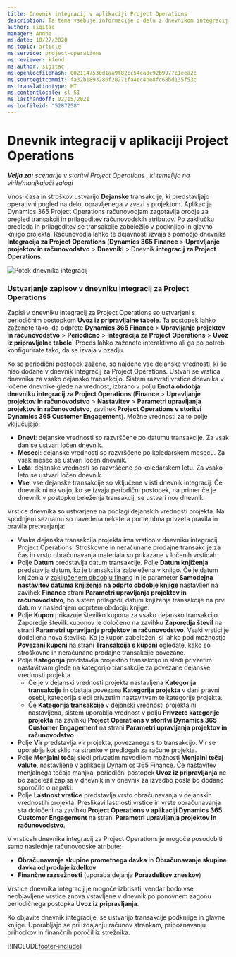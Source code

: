 ```yaml
---
title: Dnevnik integracij v aplikaciji Project Operations
description: Ta tema vsebuje informacije o delu z dnevnikom integracij v aplikaciji Project Operations.
author: sigitac
manager: Annbe
ms.date: 10/27/2020
ms.topic: article
ms.service: project-operations
ms.reviewer: kfend
ms.author: sigitac
ms.openlocfilehash: 0021147530d1aa9f82cc54ca8c92b9977c1eea2c
ms.sourcegitcommit: fa32b1893286f20271fa4ec4be8fc68bd135f53c
ms.translationtype: HT
ms.contentlocale: sl-SI
ms.lasthandoff: 02/15/2021
ms.locfileid: "5287258"
---
```

# <a name="integration-journal-in-project-operations"></a>Dnevnik integracij v aplikaciji Project Operations

_**Velja za:** scenarije v storitvi Project Operations , ki temeljijo na virih/manjkajoči zalogi_

Vnosi časa in stroškov ustvarijo **Dejanske** transakcije, ki predstavljajo operativni pogled na delo, opravljenega v zvezi s projektom. Aplikacija Dynamics 365 Project Operations računovodjam zagotavlja orodje za pregled transakcij in prilagoditev računovodskih atributov. Po zaključku pregleda in prilagoditev se transakcije zabeležijo v podknjigo in glavno knjigo projekta. Računovodja lahko te dejavnosti izvaja s pomočjo dnevnika **Integracija za Project Operations** (**Dynamics 365 Finance** > **Upravljanje projektov in računovodstvo** > **Dnevniki** >  Dnevnik **integracij za Project Operations**.

![Potek dnevnika integracij](./media/IntegrationJournal.png)

### <a name="create-records-in-the-project-operations-integration-journal"></a>Ustvarjanje zapisov v dnevniku integracij za Project Operations

Zapisi v dnevniku integracij za Project Operations so ustvarjeni s periodičnim postopkom **Uvoz iz pripravljalne tabele**. Ta postopek lahko zaženete tako, da odprete **Dynamics 365 Finance** > **Upravljanje projektov in računovodstvo** > **Periodično** > **Integracija za Project Operations** > **Uvoz iz pripravljalne tabele**. Proces lahko zaženete interaktivno ali ga po potrebi konfigurirate tako, da se izvaja v ozadju.

Ko se periodični postopek zažene, so najdene vse dejanske vrednosti, ki še niso dodane v dnevnik integracij za Project Operations. Ustvari se vrstica dnevnika za vsako dejansko transakcijo.
Sistem razvrsti vrstice dnevnika v ločene dnevnike glede na vrednost, izbrano v polju **Enota obdobja dnevniku integracij za Project Operations** (**Finance** > **Upravljanje projektov in računovodstvo** > **Nastavitev** > **Parametri upravljanja projektov in računovodstvo**, zavihek **Project Operations v storitvi Dynamics 365 Customer Engagement**). Možne vrednosti za to polje vključujejo:

  - **Dnevi**: dejanske vrednosti so razvrščene po datumu transakcije. Za vsak dan se ustvari ločen dnevnik.
  - **Meseci**: dejanske vrednosti so razvrščene po koledarskem mesecu. Za vsak mesec se ustvari ločen dnevnik.
  - **Leta**: dejanske vrednosti so razvrščene po koledarskem letu. Za vsako leto se ustvari ločen dnevnik.
  - **Vse**: vse dejanske transakcije so vključene v isti dnevnik integracij. Če dnevnik ni na voljo, ko se izvaja periodični postopek, na primer če je dnevnik v postopku beleženja transakcij, se ustvari nov dnevnik.

Vrstice dnevnika so ustvarjene na podlagi dejanskih vrednosti projekta. Na spodnjem seznamu so navedena nekatera pomembna privzeta pravila in pravila pretvarjanja:

  - Vsaka dejanska transakcija projekta ima vrstico v dnevniku integracij Project Operations. Stroškovne in neračunane prodajne transakcije za čas in vrsto obračunavanja materiala so prikazane v ločenih vrsticah.
  - Polje **Datum** predstavlja datum transakcije. Polje **Datum knjiženja** predstavlja datum, ko je transakcija zabeležena v knjigo. Če je datum knjiženja v [zaključenem obdobju financ](https://docs.microsoft.com/dynamics365/finance/general-ledger/close-general-ledger-at-period-end) in je parameter **Samodejna nastavitev datuma knjiženja na odprto obdobje knjige** nastavljen na zavihek **Finance** strani **Parametri upravljanja projektov in računovodstvo**, bo sistem prilagodil datum knjiženja transakcije na prvi datum v naslednjem odprtem obdobju knjige.
  - Polje **Kupon** prikazuje številko kupona za vsako dejansko transakcijo. Zaporedje številk kuponov je določeno na zavihku **Zaporedja števil** na strani **Parametri upravljanja projektov in računovodstvo**. Vsaki vrstici je dodeljena nova številka. Ko je kupon zabeležen, si lahko pod možnostjo **Povezani kuponi** na strani **Transakcija s kuponi** ogledate, kako so stroškovne in neračunane prodajne transakcije povezane.
  - Polje **Kategorija** predstavlja projektno transakcijo in sledi privzetim nastavitvam glede na kategorijo transakcije za povezane dejanske vrednosti projekta.
    - Če je v dejanski vrednosti projekta nastavljena **Kategorija transakcije** in obstaja povezana **Kategorija projekta** v dani pravni osebi, kategorija sledi privzetim nastavitvam te kategorije projekta.
    - Če **Kategorija transakcije** v dejanski vrednosti projekta ni nastavljena, sistem uporablja vrednost v polju **Privzete kategorije projekta** na zavihku **Project Operations v storitvi Dynamics 365 Customer Engagement** na strani **Parametri upravljanja projektov in računovodstvo**.
  - Polje **Vir** predstavlja vir projekta, povezanega s to transakcijo. Vir se uporablja kot sklic na stranke v predlogah za račune projekta.
  - Polje **Menjalni tečaj** sledi privzetim navodilom možnosti **Menjalni tečaj valute**, nastavljene v aplikaciji Dynamics 365 Finance. Če nastavitev menjalnega tečaja manjka, periodični postopek **Uvoz iz pripravljanja** ne bo zabeležil zapisa v dnevnik in v dnevnik za izvedbo posla bo dodano sporočilo o napaki.
  - Polje **Lastnost vrstice** predstavlja vrsto obračunavanja v dejanskih vrednostih projekta. Preslikavi lastnosti vrstice in vrste obračunavanja sta določeni na zavihku **Project Operations v aplikaciji Dynamics 365 Customer Engagement** na strani **Parametri upravljanja projektov in računovodstvo**.

V vrsticah dnevnika integracij za Project Operations je mogoče posodobiti samo naslednje računovodske atribute:

- **Obračunavanje skupine prometnega davka** in **Obračunavanje skupine davka od prodaje izdelkov**
- **Finančne razsežnosti** (uporaba dejanja **Porazdelitev zneskov**)

Vrstice dnevnika integracij je mogoče izbrisati, vendar bodo vse neobjavljene vrstice znova vstavljene v dnevnik po ponovnem zagonu periodičnega postopka **Uvoz iz pripravljanja**.

Ko objavite dnevnik integracije, se ustvarijo transakcije podknjige in glavne knjige. Uporabljajo se pri izdajanju računov strankam, pripoznavanju prihodkov in finančnih poročil iz strežnika.


[!INCLUDE[footer-include](../includes/footer-banner.md)]